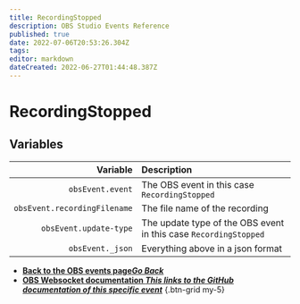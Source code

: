 ```yaml
---
title: RecordingStopped
description: OBS Studio Events Reference
published: true
date: 2022-07-06T20:53:26.304Z
tags:
editor: markdown
dateCreated: 2022-06-27T01:44:48.387Z
---
```


# RecordingStopped

## Variables

| Variable | Description |
|---------:|:------------|
| `obsEvent.event` | The OBS event in this case `RecordingStopped`
| `obsEvent.recordingFilename` | The file name of the recording |
| `obsEvent.update-type` | The update type of the OBS event in this case `RecordingStopped`
| `obsEvent._json` | Everything above in a json format

- [<i class="mdi mdi-chevron-left"></i>**Back to the OBS events page*Go Back***](/en/Broadcasters/OBS/Events)
- [<i class="mdi mdi-github"></i> **OBS Websocket documentation *This links to the GitHub documentation of this specific event***](https://github.com/obsproject/obs-websocket/blob/4.x-current/docs/generated/protocol.md#recordingstopped)
{.btn-grid my-5}
